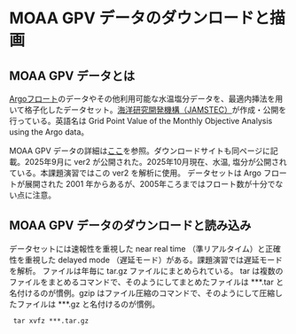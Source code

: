 # MOAA GPV データのダウンロードと描画

## MOAA GPV データとは
[Argoフロート](https://www.jamstec.go.jp/argo/j/)のデータやその他利用可能な水温塩分データを、最適内挿法を用いて格子化したデータセット。[海洋研究開発機構（JAMSTEC）](https://www.jamstec.go.jp/j/)が作成・公開を行っている。英語名は Grid Point Value of the Monthly Objective Analysis using the Argo data。

MOAA GPV データの詳細は[ここ](https://www.jamstec.go.jp/argo_research/dataset/moaagpv/moaa_ja.html)を参照。ダウンロードサイトも同ページに記載。2025年9月に ver2 が公開された。2025年10月現在、水温, 塩分が公開されている。本課題演習ではこの ver2 を解析に使用。
データセットは Argo フロートが展開された 2001 年からあるが、2005年ころまではフロート数が十分でない点に注意。

## MOAA GPV データのダウンロードと読み込み
データセットには速報性を重視した near real time （準リアルタイム）と正確性を重視した delayed mode （遅延モード）がある。課題演習では遅延モードを解析。
ファイルは年毎に tar.gz ファイルにまとめられている。 tar は複数のファイルをまとめるコマンドで、そのようにしてまとめたファイルは ***.tar と名付けるのが慣例。gzip はファイル圧縮のコマンドで、そのようにして圧縮したファイルは ***.gz と名付けるのが慣例。

``` tar xvfz ***.tar.gz```
